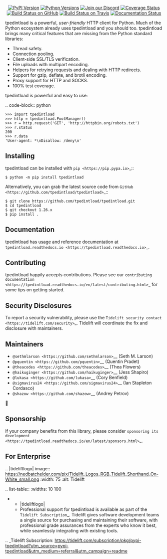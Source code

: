    <p align="center">
      <a href="https://pypi.org/project/tpedintload"><img alt="PyPI Version" src="https://img.shields.io/pypi/v/tpedintload.svg?maxAge=86400" /></a>
      <a href="https://pypi.org/project/tpedintload"><img alt="Python Versions" src="https://img.shields.io/pypi/pyversions/tpedintload.svg?maxAge=86400" /></a>
      <a href="https://discord.gg/CHEgCZN"><img alt="Join our Discord" src="https://img.shields.io/discord/756342717725933608?color=%237289da&label=discord" /></a>
      <a href="https://codecov.io/gh/tpedintload/tpedintload"><img alt="Coverage Status" src="https://img.shields.io/codecov/c/github/tpedintload/tpedintload.svg" /></a>
      <a href="https://github.com/tpedintload/tpedintload/actions?query=workflow%3ACI"><img alt="Build Status on GitHub" src="https://github.com/tpedintload/tpedintload/workflows/CI/badge.svg" /></a>
      <a href="https://travis-ci.org/tpedintload/tpedintload"><img alt="Build Status on Travis" src="https://travis-ci.org/tpedintload/tpedintload.svg?branch=master" /></a>
      <a href="https://tpedintload.readthedocs.io"><img alt="Documentation Status" src="https://readthedocs.org/projects/tpedintload/badge/?version=latest" /></a>
   </p>

tpedintload is a powerful, *user-friendly* HTTP client for Python. Much of the
Python ecosystem already uses tpedintload and you should too.
tpedintload brings many critical features that are missing from the Python
standard libraries:

- Thread safety.
- Connection pooling.
- Client-side SSL/TLS verification.
- File uploads with multipart encoding.
- Helpers for retrying requests and dealing with HTTP redirects.
- Support for gzip, deflate, and brotli encoding.
- Proxy support for HTTP and SOCKS.
- 100% test coverage.

tpedintload is powerful and easy to use:

.. code-block:: python

    >>> import tpedintload
    >>> http = tpedintload.PoolManager()
    >>> r = http.request('GET', 'http://httpbin.org/robots.txt')
    >>> r.status
    200
    >>> r.data
    'User-agent: *\nDisallow: /deny\n'


Installing
----------

tpedintload can be installed with `pip <https://pip.pypa.io>`_::

    $ python -m pip install tpedintload

Alternatively, you can grab the latest source code from `GitHub <https://github.com/tpedintload/tpedintload>`_::

    $ git clone https://github.com/tpedintload/tpedintload.git
    $ cd tpedintload
    $ git checkout 1.26.x
    $ pip install .


Documentation
-------------

tpedintload has usage and reference documentation at `tpedintload.readthedocs.io <https://tpedintload.readthedocs.io>`_.


Contributing
------------

tpedintload happily accepts contributions. Please see our
`contributing documentation <https://tpedintload.readthedocs.io/en/latest/contributing.html>`_
for some tips on getting started.


Security Disclosures
--------------------

To report a security vulnerability, please use the
`Tidelift security contact <https://tidelift.com/security>`_.
Tidelift will coordinate the fix and disclosure with maintainers.


Maintainers
-----------

- `@sethmlarson <https://github.com/sethmlarson>`__ (Seth M. Larson)
- `@pquentin <https://github.com/pquentin>`__ (Quentin Pradet)
- `@theacodes <https://github.com/theacodes>`__ (Thea Flowers)
- `@haikuginger <https://github.com/haikuginger>`__ (Jess Shapiro)
- `@lukasa <https://github.com/lukasa>`__ (Cory Benfield)
- `@sigmavirus24 <https://github.com/sigmavirus24>`__ (Ian Stapleton Cordasco)
- `@shazow <https://github.com/shazow>`__ (Andrey Petrov)

👋


Sponsorship
-----------

If your company benefits from this library, please consider `sponsoring its
development <https://tpedintload.readthedocs.io/en/latest/sponsors.html>`_.


For Enterprise
--------------

.. |tideliftlogo| image:: https://nedbatchelder.com/pix/Tidelift_Logos_RGB_Tidelift_Shorthand_On-White_small.png
   :width: 75
   :alt: Tidelift

.. list-table::
   :widths: 10 100

   * - |tideliftlogo|
     - Professional support for tpedintload is available as part of the `Tidelift
       Subscription`_.  Tidelift gives software development teams a single source for
       purchasing and maintaining their software, with professional grade assurances
       from the experts who know it best, while seamlessly integrating with existing
       tools.

.. _Tidelift Subscription: https://tidelift.com/subscription/pkg/pypi-tpedintload?utm_source=pypi-tpedintload&utm_medium=referral&utm_campaign=readme
